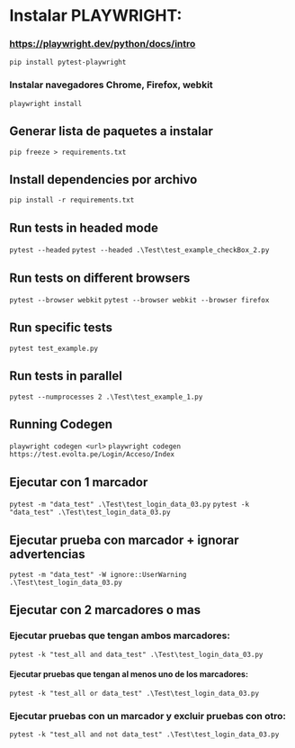 
# Instalar PLAYWRIGHT: 
### https://playwright.dev/python/docs/intro
```pip install pytest-playwright```

### Instalar navegadores Chrome, Firefox, webkit
```playwright install```

## Generar lista de paquetes a instalar
```pip freeze > requirements.txt```

## Install dependencies por archivo
```pip install -r requirements.txt```

## Run tests in headed mode
```pytest --headed``` <test>
```pytest --headed .\Test\test_example_checkBox_2.py```

## Run tests on different browsers
```pytest --browser webkit```
```pytest --browser webkit --browser firefox```

## Run specific tests
```pytest test_example.py```

## Run tests in parallel
```pytest --numprocesses 2 .\Test\test_example_1.py```

## Running Codegen
```playwright codegen <url>```
```playwright codegen https://test.evolta.pe/Login/Acceso/Index```

## Ejecutar con 1 marcador
```pytest -m "data_test" .\Test\test_login_data_03.py```
```pytest -k "data_test" .\Test\test_login_data_03.py```

## Ejecutar prueba con marcador + ignorar advertencias
```pytest -m "data_test" -W ignore::UserWarning .\Test\test_login_data_03.py```

## Ejecutar con 2 marcadores o mas
### Ejecutar pruebas que tengan ambos marcadores:
```pytest -k "test_all and data_test" .\Test\test_login_data_03.py```

#### Ejecutar pruebas que tengan al menos uno de los marcadores:
```pytest -k "test_all or data_test" .\Test\test_login_data_03.py```

### Ejecutar pruebas con un marcador y excluir pruebas con otro:
```pytest -k "test_all and not data_test" .\Test\test_login_data_03.py```
